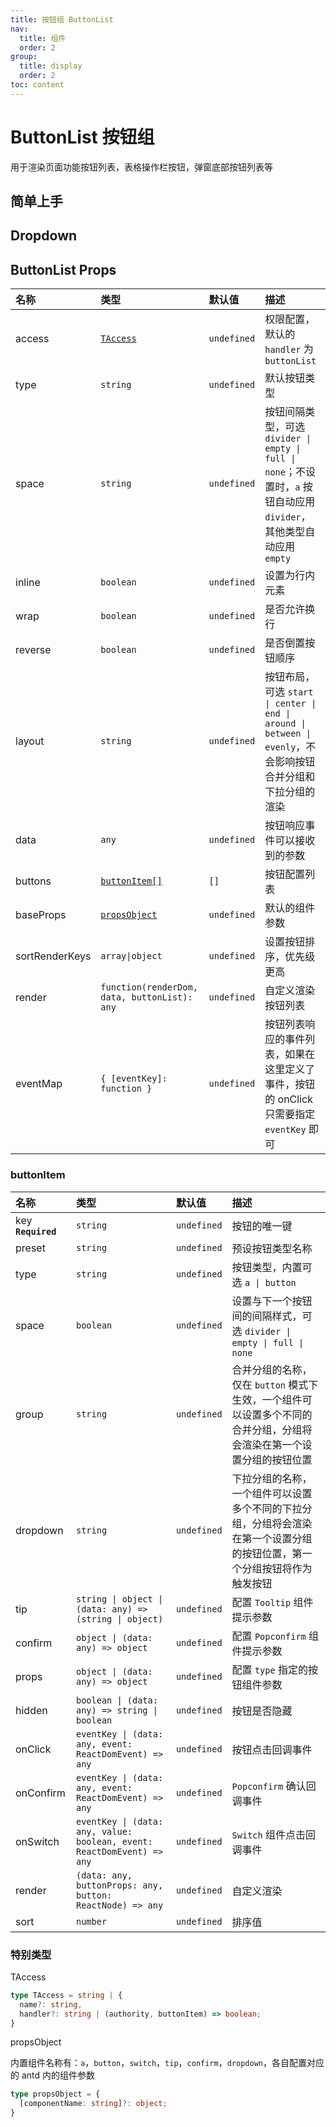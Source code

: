 ```yaml
---
title: 按钮组 ButtonList
nav:
  title: 组件
  order: 2
group:
  title: display
  order: 2
toc: content
---
```


# ButtonList 按钮组

用于渲染页面功能按钮列表，表格操作栏按钮，弹窗底部按钮列表等

## 简单上手

<code src="./demo/base"></code>

## Dropdown

<code src="./demo/dropdown"></code>

## ButtonList Props

| 名称           | 类型                                         | 默认值      | 描述                                                                                                                  |
| :------------- | :------------------------------------------- | :---------- | :-------------------------------------------------------------------------------------------------------------------- |
| access         | [`TAccess`](#特别类型)                       | `undefined` | 权限配置，默认的 `handler` 为 `buttonList`                                                                            |
| type           | `string`                                     | `undefined` | 默认按钮类型                                                                                                          |
| space          | `string`                                     | `undefined` | 按钮间隔类型，可选 `divider \| empty \| full \| none`；不设置时，`a` 按钮自动应用 `divider`，其他类型自动应用 `empty` |
| inline         | `boolean`                                    | `undefined` | 设置为行内元素                                                                                                        |
| wrap           | `boolean`                                    | `undefined` | 是否允许换行                                                                                                          |
| reverse        | `boolean`                                    | `undefined` | 是否倒置按钮顺序                                                                                                      |
| layout         | `string`                                     | `undefined` | 按钮布局，可选 `start \| center \| end \| around \| between \| evenly`，不会影响按钮合并分组和下拉分组的渲染          |
| data           | `any`                                        | `undefined` | 按钮响应事件可以接收到的参数                                                                                          |
| buttons        | [`buttonItem[]`](#特别类型)                  | `[]`        | 按钮配置列表                                                                                                          |
| baseProps      | [`propsObject`](#特别类型)                   | `undefined` | 默认的组件参数                                                                                                        |
| sortRenderKeys | `array\|object`                              | `undefined` | 设置按钮排序，优先级更高                                                                                              |
| render         | `function(renderDom, data, buttonList): any` | `undefined` | 自定义渲染按钮列表                                                                                                    |
| eventMap       | `{ [eventKey]: function }`                   | `undefined` | 按钮列表响应的事件列表，如果在这里定义了事件，按钮的 onClick 只需要指定 `eventKey` 即可                               |

### buttonItem

| 名称               | 类型                                                                   | 默认值      | 描述                                                                                                                     |
| :----------------- | :--------------------------------------------------------------------- | :---------- | :----------------------------------------------------------------------------------------------------------------------- |
| key **`Required`** | `string`                                                               | `undefined` | 按钮的唯一键                                                                                                             |
| preset             | `string`                                                               | `undefined` | 预设按钮类型名称                                                                                                         |
| type               | `string`                                                               | `undefined` | 按钮类型，内置可选 `a \| button`                                                                                         |
| space              | `boolean`                                                              | `undefined` | 设置与下一个按钮间的间隔样式，可选 `divider \| empty \| full \| none`                                                    |
| group              | `string`                                                               | `undefined` | 合并分组的名称，仅在 `button` 模式下生效，一个组件可以设置多个不同的合并分组，分组将会渲染在第一个设置分组的按钮位置     |
| dropdown           | `string`                                                               | `undefined` | 下拉分组的名称，一个组件可以设置多个不同的下拉分组，分组将会渲染在第一个设置分组的按钮位置，第一个分组按钮将作为触发按钮 |
| tip                | `string \| object \| (data: any) => (string \| object)`                | `undefined` | 配置 `Tooltip` 组件提示参数                                                                                              |
| confirm            | `object \| (data: any) => object`                                      | `undefined` | 配置 `Popconfirm` 组件提示参数                                                                                           |
| props              | `object \| (data: any) => object`                                      | `undefined` | 配置 `type` 指定的按钮组件参数                                                                                           |
| hidden             | `boolean \| (data: any) => string \| boolean`                          | `undefined` | 按钮是否隐藏                                                                                                             |
| onClick            | `eventKey \| (data: any, event: ReactDomEvent) => any`                 | `undefined` | 按钮点击回调事件                                                                                                         |
| onConfirm          | `eventKey \| (data: any, event: ReactDomEvent) => any`                 | `undefined` | `Popconfirm` 确认回调事件                                                                                                |
| onSwitch           | `eventKey \| (data: any, value: boolean, event: ReactDomEvent) => any` | `undefined` | `Switch` 组件点击回调事件                                                                                                |
| render             | `(data: any, buttonProps: any, button: ReactNode) => any`              | `undefined` | 自定义渲染                                                                                                               |
| sort               | `number`                                                               | `undefined` | 排序值                                                                                                                   |

### 特别类型

TAccess

```ts
type TAccess = string | {
  name?: string,
  handler?: string | (authority, buttonItem) => boolean;
}
```

propsObject

内置组件名称有：`a`，`button`，`switch`，`tip`，`confirm`，`dropdown`，各自配置对应的 antd 内的组件参数

```ts
type propsObject = {
  [componentName: string]?: object;
}
```
